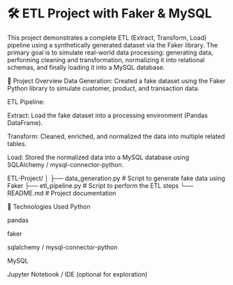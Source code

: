 # 🛠️ ETL Project with Faker & MySQL
This project demonstrates a complete ETL (Extract, Transform, Load) pipeline using a synthetically generated dataset via the Faker library. The primary goal is to simulate real-world data processing: generating data, performing cleaning and transformation, normalizing it into relational schemas, and finally loading it into a MySQL database.

📌 Project Overview
Data Generation: Created a fake dataset using the Faker Python library to simulate customer, product, and transaction data.

ETL Pipeline:

Extract: Load the fake dataset into a processing environment (Pandas DataFrame).

Transform: Cleaned, enriched, and normalized the data into multiple related tables.

Load: Stored the normalized data into a MySQL database using SQLAlchemy / mysql-connector-python.

ETL-Project/
│
├── data_generation.py         # Script to generate fake data using Faker
├── etl_pipeline.py            # Script to perform the ETL steps
└── README.md                  # Project documentation


🧰 Technologies Used
Python

pandas

faker

sqlalchemy / mysql-connector-python

MySQL

Jupyter Notebook / IDE (optional for exploration)
